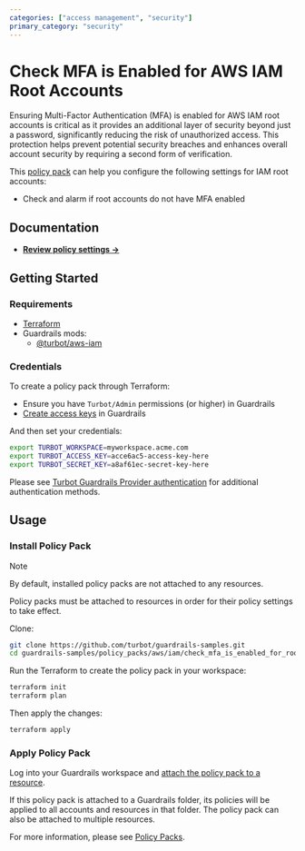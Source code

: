 ```yaml
---
categories: ["access management", "security"]
primary_category: "security"
---
```


# Check MFA is Enabled for AWS IAM Root Accounts

Ensuring Multi-Factor Authentication (MFA) is enabled for AWS IAM root accounts is critical as it provides an additional layer of security beyond just a password, significantly reducing the risk of unauthorized access. This protection helps prevent potential security breaches and enhances overall account security by requiring a second form of verification.

This [policy pack](https://turbot.com/guardrails/docs/concepts/policy-packs) can help you configure the following settings for IAM root accounts:

- Check and alarm if root accounts do not have MFA enabled

## Documentation

- **[Review policy settings →](https://hub.guardrails.turbot.com/policy-packs/aws_iam_check_mfa_is_enabled_for_root_accounts/settings)**

## Getting Started

### Requirements

- [Terraform](https://developer.hashicorp.com/terraform/install)
- Guardrails mods:
  - [@turbot/aws-iam](https://hub.guardrails.turbot.com/mods/aws/mods/aws-iam)

### Credentials

To create a policy pack through Terraform:

- Ensure you have `Turbot/Admin` permissions (or higher) in Guardrails
- [Create access keys](https://turbot.com/guardrails/docs/guides/iam/access-keys#generate-a-new-guardrails-api-access-key) in Guardrails

And then set your credentials:

```sh
export TURBOT_WORKSPACE=myworkspace.acme.com
export TURBOT_ACCESS_KEY=acce6ac5-access-key-here
export TURBOT_SECRET_KEY=a8af61ec-secret-key-here
```

Please see [Turbot Guardrails Provider authentication](https://registry.terraform.io/providers/turbot/turbot/latest/docs#authentication) for additional authentication methods.

## Usage

### Install Policy Pack

> [!NOTE]
> By default, installed policy packs are not attached to any resources.
>
> Policy packs must be attached to resources in order for their policy settings to take effect.

Clone:

```sh
git clone https://github.com/turbot/guardrails-samples.git
cd guardrails-samples/policy_packs/aws/iam/check_mfa_is_enabled_for_root_accounts
```

Run the Terraform to create the policy pack in your workspace:

```sh
terraform init
terraform plan
```

Then apply the changes:

```sh
terraform apply
```

### Apply Policy Pack

Log into your Guardrails workspace and [attach the policy pack to a resource](https://turbot.com/guardrails/docs/guides/policy-packs#attach-a-policy-pack-to-a-resource).

If this policy pack is attached to a Guardrails folder, its policies will be applied to all accounts and resources in that folder. The policy pack can also be attached to multiple resources.

For more information, please see [Policy Packs](https://turbot.com/guardrails/docs/concepts/policy-packs).
